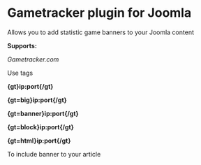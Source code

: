 # Gametracker plugin for Joomla
Allows you to add statistic game banners to your Joomla content

**Supports:**

*Gametracker.com*

Use tags
 
**{gt}ip:port{/gt}**

**{gt=big}ip:port{/gt}**

**{gt=banner}ip:port{/gt}**

**{gt=block}ip:port{/gt}**

**{gt=html}ip:port{/gt}**

To include banner to your article
